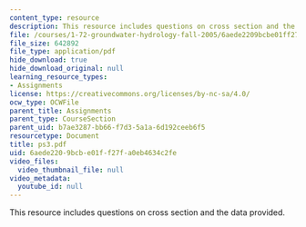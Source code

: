 ```yaml
---
content_type: resource
description: This resource includes questions on cross section and the data provided.
file: /courses/1-72-groundwater-hydrology-fall-2005/6aede2209bcbe01ff27fa0eb4634c2fe_ps3.pdf
file_size: 642892
file_type: application/pdf
hide_download: true
hide_download_original: null
learning_resource_types:
- Assignments
license: https://creativecommons.org/licenses/by-nc-sa/4.0/
ocw_type: OCWFile
parent_title: Assignments
parent_type: CourseSection
parent_uid: b7ae3287-bb66-f7d3-5a1a-6d192ceeb6f5
resourcetype: Document
title: ps3.pdf
uid: 6aede220-9bcb-e01f-f27f-a0eb4634c2fe
video_files:
  video_thumbnail_file: null
video_metadata:
  youtube_id: null
---
```

This resource includes questions on cross section and the data provided.